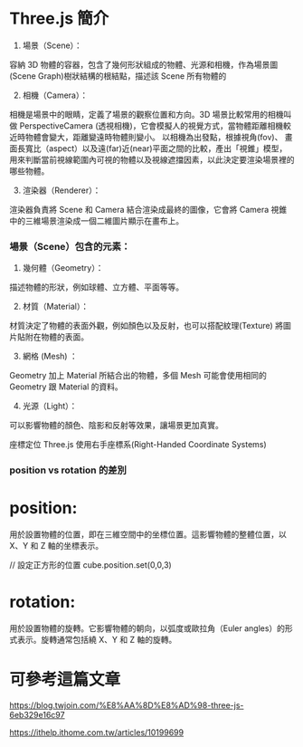 # Three.js 簡介

1. 場景（Scene）：

容納 3D 物體的容器，包含了幾何形狀組成的物體、光源和相機，作為場景圖 (Scene Graph)樹狀結構的根結點，描述該 Scene 所有物體的

2. 相機（Camera）：

相機是場景中的眼睛，定義了場景的觀察位置和方向。3D 場景比較常用的相機叫做 PerspectiveCamera (透視相機)，它會模擬人的視覺方式，當物體距離相機較近時物體會變大，距離變遠時物體則變小。
以相機為出發點，根據視角(fov)、 畫面長寬比（aspect）以及遠(far)近(near)平面之間的比較，產出「視錐」模型，用來判斷當前視線範圍內可視的物體以及視線遮擋因素，以此決定要渲染場景裡的哪些物體。


3. 渲染器（Renderer）：

渲染器負責將 Scene 和 Camera 結合渲染成最終的圖像，它會將 Camera 視錐中的三維場景渲染成一個二維圖片顯示在畫布上。

### 場景（Scene）包含的元素：

1. 幾何體（Geometry）：

描述物體的形狀，例如球體、立方體、平面等等。

2. 材質（Material）：

材質決定了物體的表面外觀，例如顏色以及反射，也可以搭配紋理(Texture) 將圖片貼附在物體的表面。

3. 網格 (Mesh) ：

Geometry 加上 Material 所結合出的物體，多個 Mesh 可能會使用相同的 Geometry 跟 Material 的資料。

4. 光源（Light）：

可以影響物體的顏色、陰影和反射等效果，讓場景更加真實。

座標定位
Three.js 使用右手座標系(Right-Handed Coordinate Systems)


### position vs rotation 的差別
# position:
用於設置物體的位置，即在三維空間中的坐標位置。這影響物體的整體位置，以 X、Y 和 Z 軸的坐標表示。

// 設定正方形的位置
cube.position.set(0,0,3)

# rotation:
用於設置物體的旋轉。它影響物體的朝向，以弧度或歐拉角（Euler angles）的形式表示。旋轉通常包括繞 X、Y 和 Z 軸的旋轉。








# 可參考這篇文章
https://blog.twjoin.com/%E8%AA%8D%E8%AD%98-three-js-6eb329e16c97

https://ithelp.ithome.com.tw/articles/10199699